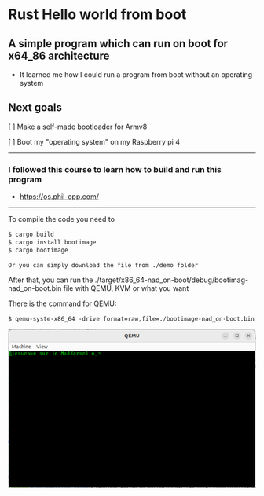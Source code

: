 # Rust Hello world from boot
## A simple program which can run on boot for x64_86 architecture

- It learned me how I could run a program from boot without an operating system

## Next goals
[ ] Make a self-made bootloader for Armv8

[ ] Boot my "operating system" on my Raspberry pi 4

---------------
### I followed this course to learn how to build and run this program 
- https://os.phil-opp.com/

----------------

To compile the code you need to

```
$ cargo build
$ cargo install bootimage
$ cargo bootimage
```

`Or you can simply download the file from ./demo folder`

After that, you can run the ./target/x86_64-nad_on-boot/debug/bootimag-nad_on-boot.bin file with QEMU, KVM or what you want

There is the command for QEMU:
```
$ qemu-syste-x86_64 -drive format=raw,file=./bootimage-nad_on-boot.bin
```

![demo](./demo/qemu_terminal.png)
